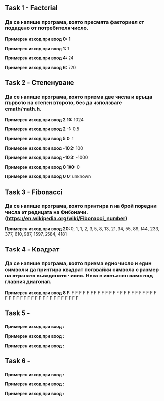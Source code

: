 ## Task 1 - Factorial
### Да се напише програма, която пресмята факториел от подадено от потребителя число.

**Примерен изход при вход 0:** 1

**Примерен изход при вход 1:** 1

**Примерен изход при вход 4:** 24

**Примерен изход при вход 6:** 720

## Task 2 - Степенуване
### Да се напише програма, която приема две числа и връща първото на степен второто, без да използвате cmath/math.h.

**Примерен изход при вход 2 10:** 1024

**Примерен изход при вход 2 -1:** 0.5 

**Примерен изход при вход 5 0:** 1

**Примерен изход при вход -10 2:** 100

**Примерен изход при вход -10 3:** -1000

**Примерен изход при вход 0 100:** 0

**Примерен изход при вход 0 0:** unknown

## Task 3 - Fibonacci
### Да се напише програма, която принтира n на брой поредни числа от редицата на Фибоначи. (https://en.wikipedia.org/wiki/Fibonacci_number)

**Примерен изход при вход 20:** 0, 1, 1, 2, 3, 5, 8, 13, 21, 34, 55, 89, 144, 233, 377, 610, 987, 1597, 2584, 4181

## Task 4 - Квадрат
### Да се напише програма, която приема едно число и един символ и да принтира квадрат ползвайки символа с размер на страната въведеното число. Нека е изпълнен само под главния диагонал.

**Примерен изход при вход 8 F:** 
F F F F F F F F
F             F
F F           F
F F F         F
F F F F       F
F F F F F     F
F F F F F F   F
F F F F F F F F

## Task 5 - 
### 

**Примерен изход при вход :**

**Примерен изход при вход :**

**Примерен изход при вход :**

## Task 6 - 
### 

**Примерен изход при вход :**

**Примерен изход при вход :**

**Примерен изход при вход :**
